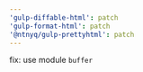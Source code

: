 ```yaml
---
'gulp-diffable-html': patch
'gulp-format-html': patch
'@ntnyq/gulp-prettyhtml': patch
---
```


fix: use module `buffer`
